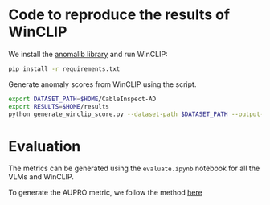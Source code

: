 <!---
Copyright (C) 2024 Mila - Institut québécois d'intelligence artificielle
SPDX-License-Identifier: CC-BY-4.0
-->

# Code to reproduce the results of WinCLIP

We install the [anomalib library](https://github.com/openvinotoolkit/anomalib/) and run WinCLIP:
```bash
pip install -r requirements.txt
```

Generate anomaly scores from WinCLIP using the script.
```bash
export DATASET_PATH=$HOME/CableInspect-AD
export RESULTS=$HOME/results
python generate_winclip_score.py --dataset-path $DATASET_PATH --output-path $RESULTS
```
# Evaluation
The metrics can be generated using the `evaluate.ipynb` notebook for all the VLMs and WinCLIP.

To generate the AUPRO metric, we follow the method [here](https://github.com/caoyunkang/WinClip/blob/master/README.md)
